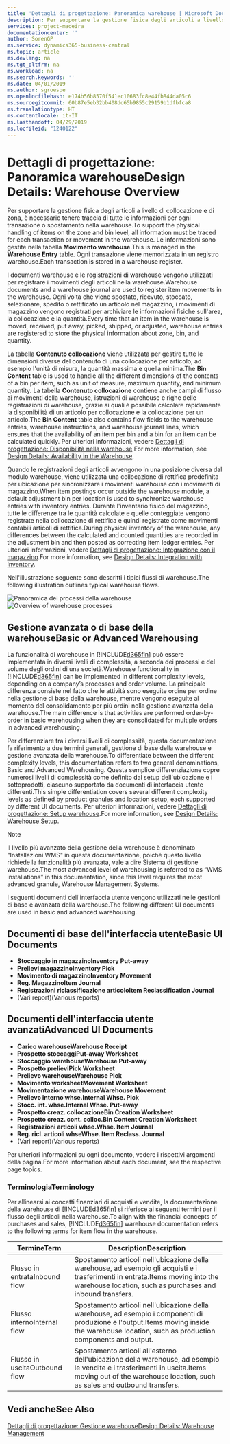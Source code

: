 ```yaml
---
title: 'Dettagli di progettazione: Panoramica warehouse | Microsoft Docs'
description: Per supportare la gestione fisica degli articoli a livello di collocazione e di zona, è necessario tenere traccia di tutte le informazioni per ogni transazione o spostamento nella warehouse. Le informazioni sono gestite nella tabella **Movimento warehouse**. Ogni transazione viene memorizzata in un registro warehouse.
services: project-madeira
documentationcenter: ''
author: SorenGP
ms.service: dynamics365-business-central
ms.topic: article
ms.devlang: na
ms.tgt_pltfrm: na
ms.workload: na
ms.search.keywords: ''
ms.date: 04/01/2019
ms.author: sgroespe
ms.openlocfilehash: e174b56b8570f541ec10683fc8e44fb844da05c6
ms.sourcegitcommit: 60b87e5eb32bb408dd65b9855c29159b1dfbfca8
ms.translationtype: HT
ms.contentlocale: it-IT
ms.lasthandoff: 04/29/2019
ms.locfileid: "1240122"
---
```

# <a name="design-details-warehouse-overview"></a><span data-ttu-id="556ac-105">Dettagli di progettazione: Panoramica warehouse</span><span class="sxs-lookup"><span data-stu-id="556ac-105">Design Details: Warehouse Overview</span></span>
<span data-ttu-id="556ac-106">Per supportare la gestione fisica degli articoli a livello di collocazione e di zona, è necessario tenere traccia di tutte le informazioni per ogni transazione o spostamento nella warehouse.</span><span class="sxs-lookup"><span data-stu-id="556ac-106">To support the physical handling of items on the zone and bin level, all information must be traced for each transaction or movement in the warehouse.</span></span> <span data-ttu-id="556ac-107">Le informazioni sono gestite nella tabella **Movimento warehouse**.</span><span class="sxs-lookup"><span data-stu-id="556ac-107">This is managed in the **Warehouse Entry** table.</span></span> <span data-ttu-id="556ac-108">Ogni transazione viene memorizzata in un registro warehouse.</span><span class="sxs-lookup"><span data-stu-id="556ac-108">Each transaction is stored in a warehouse register.</span></span>  

<span data-ttu-id="556ac-109">I documenti warehouse e le registrazioni di warehouse vengono utilizzati per registrare i movimenti degli articoli nella warehouse.</span><span class="sxs-lookup"><span data-stu-id="556ac-109">Warehouse documents and a warehouse journal are used to register item movements in the warehouse.</span></span> <span data-ttu-id="556ac-110">Ogni volta che viene spostato, ricevuto, stoccato, selezionare, spedito o rettificato un articolo nel magazzino, i movimenti di magazzino vengono registrati per archiviare le informazioni fisiche sull'area, la collocazione e la quantità.</span><span class="sxs-lookup"><span data-stu-id="556ac-110">Every time that an item in the warehouse is moved, received, put away, picked, shipped, or adjusted, warehouse entries are registered to store the physical information about zone, bin, and quantity.</span></span>

<span data-ttu-id="556ac-111">La tabella **Contenuto collocazione** viene utilizzata per gestire tutte le dimensioni diverse del contenuto di una collocazione per articolo, ad esempio l'unità di misura, la quantità massima e quella minima.</span><span class="sxs-lookup"><span data-stu-id="556ac-111">The **Bin Content** table is used to handle all the different dimensions of the contents of a bin per item, such as unit of measure, maximum quantity, and minimum quantity.</span></span> <span data-ttu-id="556ac-112">La tabella **Contenuto collocazione** contiene anche campi di flusso ai movimenti della warehouse, istruzioni di warehouse e righe delle registrazioni di warehouse, grazie ai quali è possibile calcolare rapidamente la disponibilità di un articolo per collocazione e la collocazione per un articolo.</span><span class="sxs-lookup"><span data-stu-id="556ac-112">The **Bin Content** table also contains flow fields to the warehouse entries, warehouse instructions, and warehouse journal lines, which ensures that the availability of an item per bin and a bin for an item can be calculated quickly.</span></span> <span data-ttu-id="556ac-113">Per ulteriori informazioni, vedere [Dettagli di progettazione: Disponibilità nella warehouse](design-details-availability-in-the-warehouse.md).</span><span class="sxs-lookup"><span data-stu-id="556ac-113">For more information, see [Design Details: Availability in the Warehouse](design-details-availability-in-the-warehouse.md).</span></span>  

<span data-ttu-id="556ac-114">Quando le registrazioni degli articoli avvengono in una posizione diversa dal modulo warehouse, viene utilizzata una collocazione di rettifica predefinita per ubicazione per sincronizzare i movimenti warehouse con i movimenti di magazzino.</span><span class="sxs-lookup"><span data-stu-id="556ac-114">When item postings occur outside the warehouse module, a default adjustment bin per location is used to synchronize warehouse entries with inventory entries.</span></span> <span data-ttu-id="556ac-115">Durante l'inventario fisico del magazzino, tutte le differenze tra le quantità calcolate e quelle conteggiate vengono registrate nella collocazione di rettifica e quindi registrate come movimenti contabili articoli di rettifica.</span><span class="sxs-lookup"><span data-stu-id="556ac-115">During physical inventory of the warehouse, any differences between the calculated and counted quantities are recorded in the adjustment bin and then posted as correcting item ledger entries.</span></span> <span data-ttu-id="556ac-116">Per ulteriori informazioni, vedere [Dettagli di progettazione: Integrazione con il magazzino](design-details-integration-with-inventory.md).</span><span class="sxs-lookup"><span data-stu-id="556ac-116">For more information, see [Design Details: Integration with Inventory](design-details-integration-with-inventory.md).</span></span>  

<span data-ttu-id="556ac-117">Nell'illustrazione seguente sono descritti i tipici flussi di warehouse.</span><span class="sxs-lookup"><span data-stu-id="556ac-117">The following illustration outlines typical warehouse flows.</span></span>  

<span data-ttu-id="556ac-118">![Panoramica dei processi della warehouse](media/design_details_warehouse_management_overview.png "Panoramica dei processi della warehouse")</span><span class="sxs-lookup"><span data-stu-id="556ac-118">![Overview of warehouse processes](media/design_details_warehouse_management_overview.png "Overview of warehouse processes")</span></span>  

## <a name="basic-or-advanced-warehousing"></a><span data-ttu-id="556ac-119">Gestione avanzata o di base della warehouse</span><span class="sxs-lookup"><span data-stu-id="556ac-119">Basic or Advanced Warehousing</span></span>  
<span data-ttu-id="556ac-120">La funzionalità di warehouse in [!INCLUDE[d365fin](includes/d365fin_md.md)] può essere implementata in diversi livelli di complessità, a seconda dei processi e del volume degli ordini di una società.</span><span class="sxs-lookup"><span data-stu-id="556ac-120">Warehouse functionality in [!INCLUDE[d365fin](includes/d365fin_md.md)] can be implemented in different complexity levels, depending on a company’s processes and order volume.</span></span> <span data-ttu-id="556ac-121">La principale differenza consiste nel fatto che le attività sono eseguite ordine per ordine nella gestione di base della warehouse, mentre vengono eseguite al momento del consolidamento per più ordini nella gestione avanzata della warehouse.</span><span class="sxs-lookup"><span data-stu-id="556ac-121">The main difference is that activities are performed order-by-order in basic warehousing when they are consolidated for multiple orders in advanced warehousing.</span></span>  

 <span data-ttu-id="556ac-122">Per differenziare tra i diversi livelli di complessità, questa documentazione fa riferimento a due termini generali, gestione di base della warehouse e gestione avanzata della warehouse.</span><span class="sxs-lookup"><span data-stu-id="556ac-122">To differentiate between the different complexity levels, this documentation refers to two general denominations, Basic and Advanced Warehousing.</span></span> <span data-ttu-id="556ac-123">Questa semplice differenziazione copre numerosi livelli di complessità come definito dal setup dell'ubicazione e i sottoprodotti, ciascuno supportato da documenti di interfaccia utente differenti.</span><span class="sxs-lookup"><span data-stu-id="556ac-123">This simple differentiation covers several different complexity levels as defined by product granules and location setup, each supported by different UI documents.</span></span> <span data-ttu-id="556ac-124">Per ulteriori informazioni, vedere [Dettagli di progettazione: Setup warehouse](design-details-warehouse-setup.md).</span><span class="sxs-lookup"><span data-stu-id="556ac-124">For more information, see [Design Details: Warehouse Setup](design-details-warehouse-setup.md).</span></span>  

> [!NOTE]  
>  <span data-ttu-id="556ac-125">Il livello più avanzato della gestione della warehouse è denominato "Installazioni WMS" in questa documentazione, poiché questo livello richiede la funzionalità più avanzata, vale a dire Sistema di gestione warehouse.</span><span class="sxs-lookup"><span data-stu-id="556ac-125">The most advanced level of warehousing is referred to as “WMS installations” in this documentation, since this level requires the most advanced granule, Warehouse Management Systems.</span></span>  

 <span data-ttu-id="556ac-126">I seguenti documenti dell'interfaccia utente vengono utilizzati nelle gestioni di base e avanzata della warehouse.</span><span class="sxs-lookup"><span data-stu-id="556ac-126">The following different UI documents are used in basic and advanced warehousing.</span></span>  

## <a name="basic-ui-documents"></a><span data-ttu-id="556ac-127">Documenti di base dell'interfaccia utente</span><span class="sxs-lookup"><span data-stu-id="556ac-127">Basic UI Documents</span></span>  

-   <span data-ttu-id="556ac-128">**Stoccaggio in magazzino**</span><span class="sxs-lookup"><span data-stu-id="556ac-128">**Inventory Put-away**</span></span>  
-   <span data-ttu-id="556ac-129">**Prelievi magazzino**</span><span class="sxs-lookup"><span data-stu-id="556ac-129">**Inventory Pick**</span></span>  
-   <span data-ttu-id="556ac-130">**Movimento di magazzino**</span><span class="sxs-lookup"><span data-stu-id="556ac-130">**Inventory Movement**</span></span>  
-   <span data-ttu-id="556ac-131">**Reg. Magazzino**</span><span class="sxs-lookup"><span data-stu-id="556ac-131">**Item Journal**</span></span>  
-   <span data-ttu-id="556ac-132">**Registrazioni riclassificazione articolo**</span><span class="sxs-lookup"><span data-stu-id="556ac-132">**Item Reclassification Journal**</span></span>  
-   <span data-ttu-id="556ac-133">(Vari report)</span><span class="sxs-lookup"><span data-stu-id="556ac-133">(Various reports)</span></span>  

## <a name="advanced-ui-documents"></a><span data-ttu-id="556ac-134">Documenti dell'interfaccia utente avanzati</span><span class="sxs-lookup"><span data-stu-id="556ac-134">Advanced UI Documents</span></span>  

-   <span data-ttu-id="556ac-135">**Carico warehouse**</span><span class="sxs-lookup"><span data-stu-id="556ac-135">**Warehouse Receipt**</span></span>  
-   <span data-ttu-id="556ac-136">**Prospetto stoccaggi**</span><span class="sxs-lookup"><span data-stu-id="556ac-136">**Put-away Worksheet**</span></span>  
-   <span data-ttu-id="556ac-137">**Stoccaggio warehouse**</span><span class="sxs-lookup"><span data-stu-id="556ac-137">**Warehouse Put-away**</span></span>  
-   <span data-ttu-id="556ac-138">**Prospetto prelievi**</span><span class="sxs-lookup"><span data-stu-id="556ac-138">**Pick Worksheet**</span></span>  
-   <span data-ttu-id="556ac-139">**Prelievo warehouse**</span><span class="sxs-lookup"><span data-stu-id="556ac-139">**Warehouse Pick**</span></span>  
-   <span data-ttu-id="556ac-140">**Movimento worksheet**</span><span class="sxs-lookup"><span data-stu-id="556ac-140">**Movement Worksheet**</span></span>  
-   <span data-ttu-id="556ac-141">**Movimentazione warehouse**</span><span class="sxs-lookup"><span data-stu-id="556ac-141">**Warehouse Movement**</span></span>  
-   <span data-ttu-id="556ac-142">**Prelievo interno whse.**</span><span class="sxs-lookup"><span data-stu-id="556ac-142">**Internal Whse. Pick**</span></span>  
-   <span data-ttu-id="556ac-143">**Stocc. int. whse.**</span><span class="sxs-lookup"><span data-stu-id="556ac-143">**Internal Whse. Put-away**</span></span>  
-   <span data-ttu-id="556ac-144">**Prospetto creaz. collocazione**</span><span class="sxs-lookup"><span data-stu-id="556ac-144">**Bin Creation Worksheet**</span></span>  
-   <span data-ttu-id="556ac-145">**Prospetto creaz. cont. colloc.**</span><span class="sxs-lookup"><span data-stu-id="556ac-145">**Bin Content Creation Worksheet**</span></span>  
-   <span data-ttu-id="556ac-146">**Registrazioni articoli whse.**</span><span class="sxs-lookup"><span data-stu-id="556ac-146">**Whse. Item Journal**</span></span>  
-   <span data-ttu-id="556ac-147">**Reg. ricl. articoli whse**</span><span class="sxs-lookup"><span data-stu-id="556ac-147">**Whse. Item Reclass. Journal**</span></span>  
-   <span data-ttu-id="556ac-148">(Vari report)</span><span class="sxs-lookup"><span data-stu-id="556ac-148">(Various reports)</span></span>  

<span data-ttu-id="556ac-149">Per ulteriori informazioni su ogni documento, vedere i rispettivi argomenti della pagina.</span><span class="sxs-lookup"><span data-stu-id="556ac-149">For more information about each document, see the respective page topics.</span></span>  

### <a name="terminology"></a><span data-ttu-id="556ac-150">Terminologia</span><span class="sxs-lookup"><span data-stu-id="556ac-150">Terminology</span></span>  
<span data-ttu-id="556ac-151">Per allinearsi ai concetti finanziari di acquisti e vendite, la documentazione della warehouse di [!INCLUDE[d365fin](includes/d365fin_md.md)] si riferisce ai seguenti termini per il flusso degli articoli nella warehouse.</span><span class="sxs-lookup"><span data-stu-id="556ac-151">To align with the financial concepts of purchases and sales, [!INCLUDE[d365fin](includes/d365fin_md.md)] warehouse documentation refers to the following terms for item flow in the warehouse.</span></span>  

|<span data-ttu-id="556ac-152">Termine</span><span class="sxs-lookup"><span data-stu-id="556ac-152">Term</span></span>|<span data-ttu-id="556ac-153">Description</span><span class="sxs-lookup"><span data-stu-id="556ac-153">Description</span></span>|  
|----------|---------------------------------------|  
|<span data-ttu-id="556ac-154">Flusso in entrata</span><span class="sxs-lookup"><span data-stu-id="556ac-154">Inbound flow</span></span>|<span data-ttu-id="556ac-155">Spostamento articoli nell'ubicazione della warehouse, ad esempio gli acquisti e i trasferimenti in entrata.</span><span class="sxs-lookup"><span data-stu-id="556ac-155">Items moving into the warehouse location, such as purchases and inbound transfers.</span></span>|  
|<span data-ttu-id="556ac-156">Flusso interno</span><span class="sxs-lookup"><span data-stu-id="556ac-156">Internal flow</span></span>|<span data-ttu-id="556ac-157">Spostamento articoli nell'ubicazione della warehouse, ad esempio i componenti di produzione e l'output.</span><span class="sxs-lookup"><span data-stu-id="556ac-157">Items moving inside the warehouse location, such as production components and output.</span></span>|  
|<span data-ttu-id="556ac-158">Flusso in uscita</span><span class="sxs-lookup"><span data-stu-id="556ac-158">Outbound flow</span></span>|<span data-ttu-id="556ac-159">Spostamento articoli all'esterno dell'ubicazione della warehouse, ad esempio le vendite e i trasferimenti in uscita.</span><span class="sxs-lookup"><span data-stu-id="556ac-159">Items moving out of the warehouse location, such as sales and outbound transfers.</span></span>|  

## <a name="see-also"></a><span data-ttu-id="556ac-160">Vedi anche</span><span class="sxs-lookup"><span data-stu-id="556ac-160">See Also</span></span>  
 [<span data-ttu-id="556ac-161">Dettagli di progettazione: Gestione warehouse</span><span class="sxs-lookup"><span data-stu-id="556ac-161">Design Details: Warehouse Management</span></span>](design-details-warehouse-management.md)
